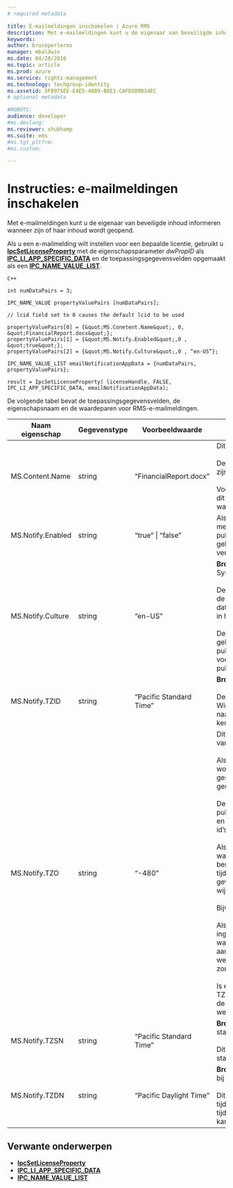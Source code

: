 ```yaml
---
# required metadata

title: E-mailmeldingen inschakelen | Azure RMS
description: Met e-mailmeldingen kunt u de eigenaar van beveiligde inhoud informeren wanneer zijn of haar inhoud wordt geopend.
keywords:
author: bruceperlerms
manager: mbaldwin
ms.date: 04/28/2016
ms.topic: article
ms.prod: azure
ms.service: rights-management
ms.technology: techgroup-identity
ms.assetid: 5FB975EE-E4E5-4089-B8E1-CAFD5B9B34EC
# optional metadata

#ROBOTS:
audience: developer
#ms.devlang:
ms.reviewer: shubhamp
ms.suite: ems
#ms.tgt_pltfrm:
#ms.custom:

---
```


# Instructies: e-mailmeldingen inschakelen

Met e-mailmeldingen kunt u de eigenaar van beveiligde inhoud informeren wanneer zijn of haar inhoud wordt geopend.

Als u een e-mailmelding wilt instellen voor een bepaalde licentie, gebruikt u [**IpcSetLicenseProperty**](/rights-management/sdk/2.1/api/win/functions#msipc_ipcsetlicenseproperty) met de eigenschapsparameter *dwPropID* als [**IPC\_LI\_APP\_SPECIFIC\_DATA**](/rights-management/sdk/2.1/api/win/License%20property%20types#msipc_license_property_types_IPC_LI_APP_SPECIFIC_DATA) en de toepassingsgegevensvelden opgemaakt als een [**IPC\_NAME\_VALUE\_LIST**](/rights-management/sdk/2.1/api/win/structures#msipc_ipc_name_value_list).

    C++

    int numDataPairs = 3;

    IPC_NAME_VALUE propertyValuePairs [numDataPairs];

    // lcid field set to 0 causes the default lcid to be used

    propertyValuePairs[0] = {&quot;MS.Conetent.Name&quot;, 0, &quot;FinancialReport.docx&quot;};
    propertyValuePairs[1] = {&quot;MS.Notify.Enabled&quot;,0 , &quot;true&quot;};
    propertyValuePairs[2] = {&quot;MS.Notify.Culture&quot;,0 , “en-US”};

    IPC_NAME_VALUE_LIST emailNotificationAppData = {numDataPairs, propertyValuePairs};

    result = IpcSetLicenseProperty( licenseHandle, FALSE, IPC_LI_APP_SPECIFIC_DATA, emailNotificationAppData);
        

De volgende tabel bevat de toepassingsgegevensvelden, de eigenschapsnaam en de waardeparen voor RMS-e-mailmeldingen.


|Naam eigenschap | Gegevenstype | Voorbeeldwaarde | Opmerkingen |
|--------------|-----------|---------------|-------|
|MS.Content.Name|string|“FinancialReport.docx”|Dit is een id die is gekoppeld aan de beveiligde inhoud.<br><br> Deze waarde moet voor beveiligde bestanden de naam zijn van het bestand zonder padinformatie.<br><br> Voor andere typen inhoud, zoals een e-mailbericht, kan dit het onderwerp van het e-mailbericht zijn, of de waarde blijft leeg.|
|MS.Notify.Enabled|string|“true” &#124; “false”|Als deze waarde is ingesteld op "true", wordt er een meldingse-mail verzonden naar de eigenaar van de publicatielicentie wanneer iemand probeert deze te gebruiken om een licentie voor eindgebruikers te verkrijgen.|
|MS.Notify.Culture|string|“en-US”| **Bron:** System.Globalization.CultureInfo.CurrentUICulture.Name <br><br>Deze waarde wordt gebruikt om te bepalen in welke taal de meldingse-mail wordt opgesteld. De bijbehorende datum, tijd en nummering moeten dan worden gebruikt in het bericht.<br><br>Deze waarde moet worden ingesteld op basis van de gebruikersinstellingen van de machine waarop de publicatielicentie is gemaakt, of op basis van de voorkeurscultuur van de eigenaar van de publicatielicentie.|
|MS.Notify.TZID|string|“Pacific Standard Time”|**Bron:** TimeZoneInfo.Local.Id - Windows-tijdzone-id.<br><br>Deze waarde is de tijdzone-id van het Microsoft Windows-besturingssysteem. Hiermee wordt verwezen naar een bepaalde tijdzone en de bijbehorende kenmerken.|
|MS.Notify.TZO|string|“-480”|Dit is het tijdzoneverschil dat bestaat tussen de tijdzone van de publicatielicentie en de UTC-tijd in minuten.<br><br>Als er een geldige TZID-waarde wordt opgegeven, wordt het tijdzoneverschil dat hierdoor wordt gespecificeerd, gebruikt en wordt deze waarde genegeerd.<br><br>Deze waarde wordt waarschijnlijk gebruikt door publicatieplatforms die niet op Windows zijn gebaseerd en geen toegang hebben tot de lijst Windows-tijdzone-id’s.<br><br>Als er geen TZID-waarde is opgegeven, wordt deze waarde gebruikt om het tijdzoneverschil in meldingen te berekenen en wordt TZSN gebruikt (ongeacht de tijdzonewaarde) om de naam van de tijdzone op te geven. Hierdoor ligt de tijdzone vast en wordt er geen wijziging doorgevoerd voor zomer- en wintertijd.<br><br>Bijvoorbeeld:<br><br>Als TXID leeg is, TZ0 is ingesteld op "-420" en TZSN is ingesteld op "Pacific Daylight Time", worden alle waarden die in de e-mailmelding worden weergegeven, aangepast aan "Pacific Daylight Time" en als zodanig weergegeven, zelfs als het op dat moment geen zomertijd is.<br><br>Is er daarentegen zowel een TZID-waarde als een TZSN- en een TZDN-waarde opgegeven, dan worden de in de e-mailmelding vermelde tijden aangepast en weergegeven op basis van de zomer- of wintertijd.|
|MS.Notify.TZSN|string|“Pacific Standard Time”|**Bron:** TimeZoneInfo.Local.StandardName - standaardtijdzonenaam.<br><br>Dit moet de gelokaliseerde versie zijn van de standaardtijdzonenaam van de tijdzone.|
|MS.Notify.TZDN|string|“Pacific Daylight Time”|**Bron:** TimeZoneInfo.Local.DaylightName - tijdzonenaam bij zomertijd.<br><br>Dit moet de gelokaliseerde versie zijn van de tijdzonenaam van de tijdzone bij zomertijd. Als er in de tijdzone geen sprake is van een zomer- en wintertijd, kan deze kan hetzelfde zijn als de standaardnaam.|

## Verwante onderwerpen

* [**IpcSetLicenseProperty**](/rights-management/sdk/2.1/api/win/functions#msipc_ipcsetlicenseproperty)
* [**IPC\_LI\_APP\_SPECIFIC\_DATA**](/rights-management/sdk/2.1/api/win/License%20property%20types#msipc_license_property_types_IPC_LI_APP_SPECIFIC_DATA)
* [**IPC\_NAME\_VALUE\_LIST**](/rights-management/sdk/2.1/api/win/structures#msipc_ipc_name_value_list)
 

 


<!--HONumber=Jun16_HO2-->


